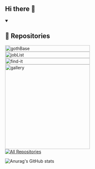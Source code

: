 ## Hi there 👋

<details open> 
  <summary><h2>📘 Repositories</h2></summary>
  <!-- Repo info cards - https://github.com/anuraghazra/github-readme-stats -->
  <!-- Small repo cards (fork) - https://github.com/DenverCoder1/github-readme-stats -->
  <div style="display:flex;flex-wrap:wrap;">
    <a href="https://github.com/santedev/gothBase"><img width="278" style="height:100%" src="https://denvercoder1-github-readme-stats.vercel.app/api/pin/?username=santedev&repo=gothBase&theme=dracula&bg_color=1F222E&title_color=8BFFD3&hide_border=true&icon_color=A2D4C1&show_icons=false" alt="gothBase"></a>
    <a href="https://github.com/santedev/jobList"><img width="278" style="height:100%" src="https://denvercoder1-github-readme-stats.vercel.app/api/pin/?username=santedev&repo=jobList&theme=dracula&bg_color=1F222E&title_color=8BFFD3&hide_border=true&icon_color=A2D4C1&show_icons=false" alt="jobList"></a>
    <a href="https://github.com/santedev/find-it"><img width="278" style="height:100%" src="https://denvercoder1-github-readme-stats.vercel.app/api/pin/?username=santedev&repo=find-it&theme=dracula&bg_color=1F222E&title_color=8BFFD3&hide_border=true&icon_color=A2D4C1&show_icons=false" alt="find-it"></a>
    <a href="https://github.com/santedev/gallery"><img width="278" src="https://denvercoder1-github-readme-stats.vercel.app/api/pin/?username=santedev&repo=gallery&theme=dracula&bg_color=1F222E&title_color=8BFFD3&hide_border=true&icon_color=A2D4C1&show_icons=false" alt="gallery"></a>
  </div>
  
</details>
<a href="https://github.com/santedev?tab=repositories&sort=stargazers"><img alt="All Repositories" title="All Repositories" src="https://custom-icon-badges.demolab.com/badge/-Click%20Here%20For%20All%20My%20Repos-1F222E?style=for-the-badge&logoColor=white&logo=repo"/></a>

![Anurag's GitHub stats](https://github-readme-stats.vercel.app/api?&rank_icon=github&username=santedev&hide=stars&theme=dracula&bg_color=1F222E&title_color=8BFFD3&hide_border=true&ring_color=1F222E)
